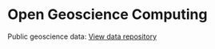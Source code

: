 # Open Geoscience Computing

Public geoscience data: [View data repository](https://drive.google.com/drive/mobile/folders/0B7brcf-eGK8CRUhfRW9rSG91bW8)
